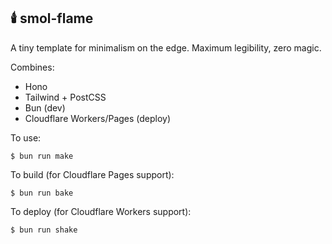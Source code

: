 ## 🕯️ smol-flame

A tiny template for minimalism on the edge. Maximum legibility, zero magic.

Combines:
- Hono
- Tailwind + PostCSS
- Bun (dev)
- Cloudflare Workers/Pages (deploy)

To use: 

```$ bun run make```

To build (for Cloudflare Pages support):

```$ bun run bake```

To deploy (for Cloudflare Workers support):

```$ bun run shake```

